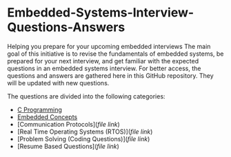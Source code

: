 # Embedded-Systems-Interview-Questions-Answers
Helping you prepare for your upcoming embedded interviews
The main goal of this initiative is to revise the fundamentals of embedded systems, be prepared for your next interview, and get familiar with the expected questions in an embedded systems interview. For better access, the questions and answers are gathered here in this GitHub repository. They will be updated with new questions.

The questions are divided into the following categories:

* [C Programming](https://github.com/Bassel20/Embedded-Systems-Interview-Questions-Answers/blob/main/C%20Programming%20Questions.md)
* [Embedded Concepts](https://github.com/Bassel20/Embedded-Systems-Interview-Questions-Answers/blob/main/Embedded%20Concepts%20Questions.md)
* [Communication Protocols](*file link*)
* [Real Time Operating Systems (RTOS)](*file link*)
* [Problem Solving (Coding Questions)](*file link*)
* [Resume Based Questions](*file link*)
